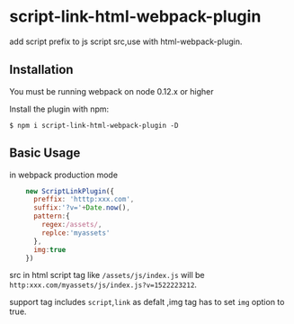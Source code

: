 # script-link-html-webpack-plugin
add script prefix to js script src,use with html-webpack-plugin.


Installation
------------
You must be running webpack on node 0.12.x or higher

Install the plugin with npm:
```shell
$ npm i script-link-html-webpack-plugin -D
```

Basic Usage
-----------
in webpack production mode

```javascript
    new ScriptLinkPlugin({
      preffix: 'htttp:xxx.com',
      suffix:'?v='+Date.now(),
      pattern:{
        regex:/assets/,
        replce:'myassets'
      },
      img:true
    })
```

src in html script tag like `/assets/js/index.js` will be `http:xxx.com/myassets/js/index.js?v=1522223212`.

support tag includes `script`,`link` as defalt ,img tag has to set `img` option to true.
